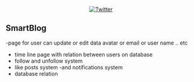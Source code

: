 

<p align="center">
<a href="https://twitter.com/su_apt"><img src="https://abs.twimg.com/errors/logo46x38.png" alt="Twitter"></a>
</p>

## SmartBlog

-page for user can update or edit data 
avatar or email or user name .. etc

- time line page with relation between users on database
- follow and unfollow system
- like posts system
-and notifications system 
- database relation
